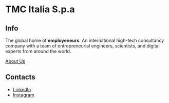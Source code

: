 # TMC Italia S.p.a

## Info
The global home of **employeneurs**.
An international high-tech consultancy company with a team of entrepreneurial engineers, scientists, and digital experts from around the world.

[About Us](https://www.themembercompany.com/it/su-di-noi)

## Contacts
- [LinkedIn](https://www.linkedin.com/company/tmc-italia/mycompany/)
- [Instagram](https://www.instagram.com/tmc_group/)
